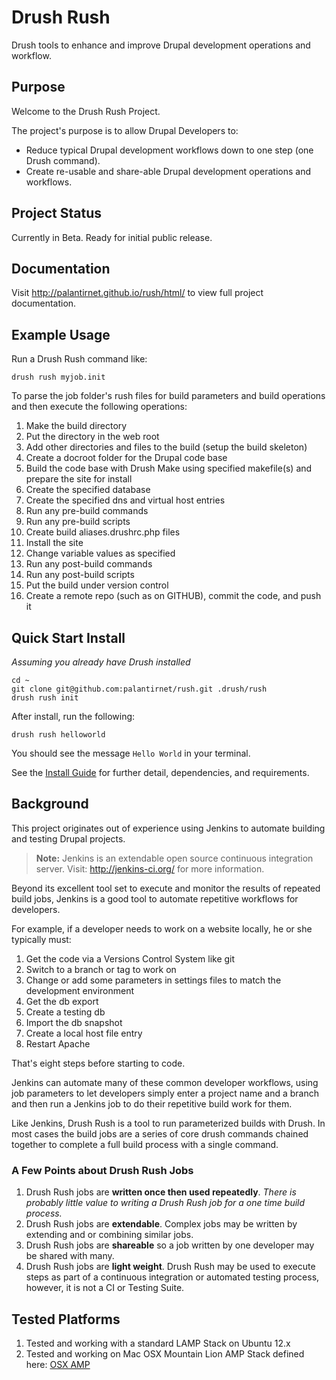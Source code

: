 Drush Rush
=========

Drush tools to enhance and improve Drupal development operations and workflow.

## Purpose 

Welcome to the Drush Rush Project.

The project's purpose is to allow Drupal Developers to:

- Reduce typical Drupal development workflows down to one step (one Drush command).
- Create re-usable and share-able Drupal development operations and workflows.

## Project Status

Currently in Beta.  Ready for initial public release.

## Documentation

Visit http://palantirnet.github.io/rush/html/ to view full project documentation.

## Example Usage

Run a Drush Rush command like:

    drush rush myjob.init

To parse the job folder's rush files for build parameters and build operations and then execute the following operations:

1. Make the build directory
2. Put the directory in the web root
3. Add other directories and files to the build (setup the build skeleton)
4. Create a docroot folder for the Drupal code base
5. Build the code base with Drush Make using specified makefile(s) and prepare the site for install
6. Create the specified database
7. Create the specified dns and virtual host entries
8. Run any pre-build commands
9. Run any pre-build scripts
10. Create build aliases.drushrc.php files
11. Install the site
12. Change variable values as specified
13. Run any post-build commands
14. Run any post-build scripts
15. Put the build under version control
16. Create a remote repo (such as on GITHUB), commit the code, and push it

## Quick Start Install

*Assuming you already have Drush installed*

    cd ~
    git clone git@github.com:palantirnet/rush.git .drush/rush
    drush rush init

After install, run the following:

    drush rush helloworld

You should see the message `Hello World` in your terminal.

See the [Install Guide](http://palantirnet.github.io/rush/html/doc-install-guide.html) for further detail, dependencies, and requirements.

## Background

This project originates out of experience using Jenkins to automate building and testing Drupal projects.

> **Note:** Jenkins is an extendable open source continuous integration server.  Visit: http://jenkins-ci.org/ for more information.

Beyond its excellent tool set to execute and monitor the results of repeated build jobs, Jenkins is a good tool to automate repetitive workflows for developers.

For example, if a developer needs to work on a website locally, he or she typically must:

1. Get the code via a Versions Control System like git
2. Switch to a branch or tag to work on
3. Change or add some parameters in settings files to match the development environment
4. Get the db export
5. Create a testing db
6. Import the db snapshot
7. Create a local host file entry
8. Restart Apache

That's eight steps before starting to code.

Jenkins can automate many of these common developer workflows, using job parameters to let developers simply enter a project name and a branch and then run a Jenkins job to do their repetitive build work for them.

Like Jenkins, Drush Rush is a tool to run parameterized builds with Drush.
In most cases the build jobs are a series of core drush commands chained together to complete a full build process with a single command.

### A Few Points about Drush Rush Jobs

1.  Drush Rush jobs are **written once then used repeatedly**. *There is probably little value to writing a Drush Rush job for a one time build process.*
2.  Drush Rush jobs are **extendable**.  Complex jobs may be written by extending and or combining similar jobs.
3.  Drush Rush jobs are **shareable** so a job written by one developer may be shared with many.
4.  Drush Rush jobs are **light weight**.  Drush Rush may be used to execute steps as part of a continuous integration or automated testing process, however, it is not a CI or Testing Suite.


## Tested Platforms

1. Tested and working with a standard LAMP Stack on Ubuntu 12.x
2. Tested and working on Mac OSX Mountain Lion AMP Stack defined here: [OSX AMP](http://coolestguyplanettech.com/downtown/install-and-configure-apache-mysql-php-and-phpmyadmin-osx-108-mountain-lion)

